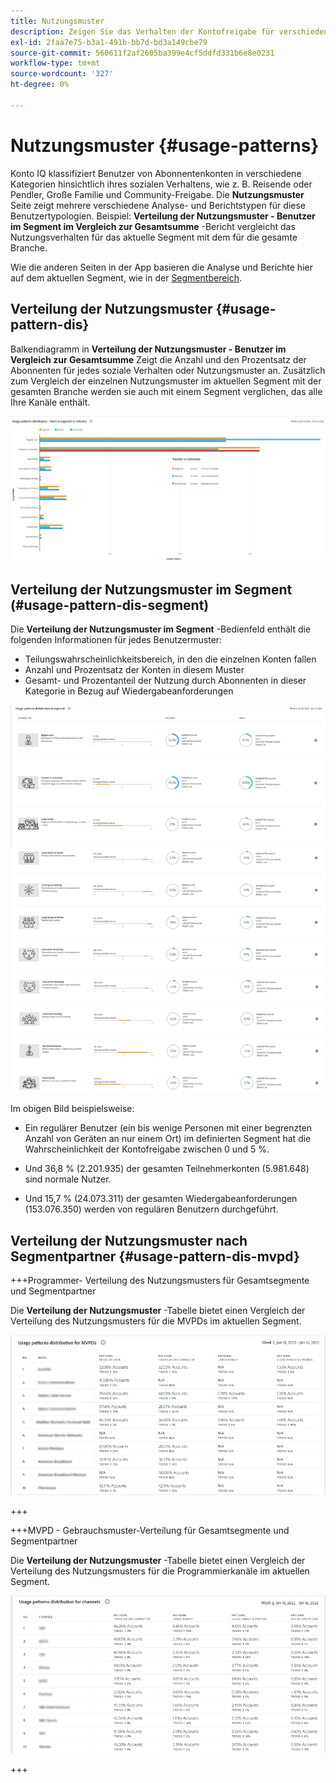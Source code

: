 ```yaml
---
title: Nutzungsmuster
description: Zeigen Sie das Verhalten der Kontofreigabe für verschiedene Benutzertypologien an.
exl-id: 2faa7e75-b3a1-491b-bb7d-bd3a149cbe79
source-git-commit: 560611f2af2605ba399e4cf5ddfd331b6e8e0231
workflow-type: tm+mt
source-wordcount: '327'
ht-degree: 0%

---
```


# Nutzungsmuster {#usage-patterns}

Konto IQ klassifiziert Benutzer von Abonnentenkonten in verschiedene Kategorien hinsichtlich ihres sozialen Verhaltens, wie z. B. Reisende oder Pendler, Große Familie und Community-Freigabe. Die **Nutzungsmuster** Seite zeigt mehrere verschiedene Analyse- und Berichtstypen für diese Benutzertypologien. Beispiel: **Verteilung der Nutzungsmuster - Benutzer im Segment im Vergleich zur Gesamtsumme** -Bericht vergleicht das Nutzungsverhalten für das aktuelle Segment mit dem für die gesamte Branche.

Wie die anderen Seiten in der App basieren die Analyse und Berichte hier auf dem aktuellen Segment, wie in der [Segmentbereich](/help/AccountIQ/segments-timeframe.md).

## Verteilung der Nutzungsmuster {#usage-pattern-dis}

Balkendiagramm in **Verteilung der Nutzungsmuster - Benutzer im Vergleich zur Gesamtsumme** Zeigt die Anzahl und den Prozentsatz der Abonnenten für jedes soziale Verhalten oder Nutzungsmuster an. Zusätzlich zum Vergleich der einzelnen Nutzungsmuster im aktuellen Segment mit der gesamten Branche werden sie auch mit einem Segment verglichen, das alle Ihre Kanäle enthält.

![](assets/segment-users-industry.png)

## Verteilung der Nutzungsmuster im Segment (#usage-pattern-dis-segment)

Die **Verteilung der Nutzungsmuster im Segment** -Bedienfeld enthält die folgenden Informationen für jedes Benutzermuster:

* Teilungswahrscheinlichkeitsbereich, in den die einzelnen Konten fallen
* Anzahl und Prozentsatz der Konten in diesem Muster
* Gesamt- und Prozentanteil der Nutzung durch Abonnenten in dieser Kategorie in Bezug auf Wiedergabeanforderungen

![](assets/usage-pattern-segmentwise.png)

Im obigen Bild beispielsweise:

* Ein regulärer Benutzer (ein bis wenige Personen mit einer begrenzten Anzahl von Geräten an nur einem Ort) im definierten Segment hat die Wahrscheinlichkeit der Kontofreigabe zwischen 0 und 5 %.

* Und 36,8 % (2.201.935) der gesamten Teilnehmerkonten (5.981.648) sind normale Nutzer.

* Und 15,7 % (24.073.311) der gesamten Wiedergabeanforderungen (153.076.350) werden von regulären Benutzern durchgeführt.

## Verteilung der Nutzungsmuster nach Segmentpartner {#usage-pattern-dis-mvpd}

+++Programmer- Verteilung des Nutzungsmusters für Gesamtsegmente und Segmentpartner

Die **Verteilung der Nutzungsmuster** -Tabelle bietet einen Vergleich der Verteilung des Nutzungsmusters für die MVPDs im aktuellen Segment.

![](assets/usage-patterns-mvpdwise.png)

+++

+++MVPD - Gebrauchsmuster-Verteilung für Gesamtsegmente und Segmentpartner

Die **Verteilung der Nutzungsmuster** -Tabelle bietet einen Vergleich der Verteilung des Nutzungsmusters für die Programmierkanäle im aktuellen Segment.

![](assets/usage-patterns-programmerwise.png)

+++
